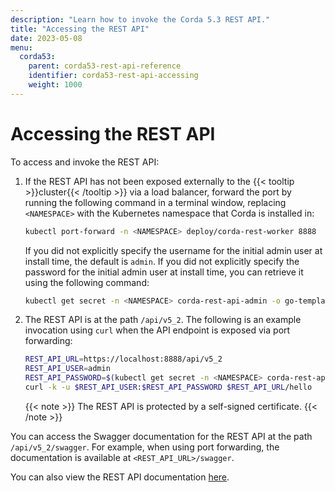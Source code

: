 ```yaml
---
description: "Learn how to invoke the Corda 5.3 REST API."
title: "Accessing the REST API"
date: 2023-05-08
menu:
  corda53:
    parent: corda53-rest-api-reference
    identifier: corda53-rest-api-accessing
    weight: 1000
---
```

# Accessing the REST API

To access and invoke the REST API:

1. If the REST API has not been exposed externally to the {{< tooltip >}}cluster{{< /tooltip >}} via a load balancer, forward the port by running the following command in a terminal window, replacing `<NAMESPACE>` with the Kubernetes namespace that Corda is installed in:

   ```sh
   kubectl port-forward -n <NAMESPACE> deploy/corda-rest-worker 8888
   ```

   If you did not explicitly specify the username for the initial admin user at install time, the default is `admin`. If you did not explicitly specify the password for the initial admin user at install time, you can retrieve it using the following command:

   ```sh
   kubectl get secret -n <NAMESPACE> corda-rest-api-admin -o go-template="{{ .data.password | base64decode }}"
   ```

4. The REST API is at the path `/api/v5_2`. The following is an example invocation using `curl` when the API endpoint is exposed via port forwarding:

   ```sh
   REST_API_URL=https://localhost:8888/api/v5_2
   REST_API_USER=admin
   REST_API_PASSWORD=$(kubectl get secret -n <NAMESPACE> corda-rest-api-admin -o go-template="{{ .data.password | base64decode }}")
   curl -k -u $REST_API_USER:$REST_API_PASSWORD $REST_API_URL/hello
   ```

   {{< note >}}
   The REST API is protected by a self-signed certificate.
   {{< /note >}}

You can access the Swagger documentation for the REST API at the path `/api/v5_2/swagger`. For example, when using port forwarding, the documentation is available at `<REST_API_URL>/swagger`.

You can also view the REST API documentation [here](./openapi.html).
